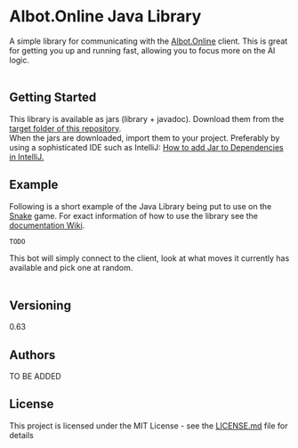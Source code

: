 # Albot.Online Java Library

A simple library for communicating with the [Albot.Online](https://Albot.Online) client. 
This is great for getting you up and running fast, allowing you to focus more on the AI logic.
<br><br>
## Getting Started
This library is available as jars (library + javadoc). Download them from the [target folder of this repository](https://github.com/Albot-Online/Albot-Java-Library/tree/master/target).<br>
When the jars are downloaded, import them to your project. Preferably by using a sophisticated IDE such as IntelliJ: [How to add Jar to Dependencies in IntelliJ.](https://www.jetbrains.com/help/idea/library.html#add-library-to-module-dependencies)

## Example
Following is a short example of the Java Library being put to use on the [Snake](https://www.albot.online/snake/) game. 
For exact information of how to use the library see the [documentation Wiki](https://github.com/Albot-Online/Albot-Java-Library/wiki).

```java
TODO
```
This bot will simply connect to the client, look at what moves it currently has available and pick one at random.
<br><br>


## Versioning

  0.63
  
## Authors

  TO BE ADDED

## License

This project is licensed under the MIT License - see the [LICENSE.md](https://github.com/Albot-Online/Albot-Kotlin-Library/blob/master/LICENSE) file for details
